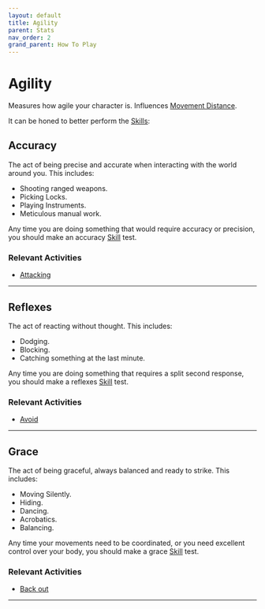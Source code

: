 ```yaml
---
layout: default
title: Agility
parent: Stats
nav_order: 2
grand_parent: How To Play
---
```

# Agility

Measures how agile your character is. Influences [Movement Distance](Stats#Movement%20Distance). 

It can be honed to better perform the [Skills](Skills):
## Accuracy
The act of being precise and accurate when interacting with the world around you. This includes:
* Shooting ranged weapons.
* Picking Locks.
* Playing Instruments.
* Meticulous manual work.

Any time you are doing something that would require accuracy or precision, you should make an accuracy [Skill](Skills) test.

### Relevant Activities
* [Attacking](Attacks)

---
## Reflexes
The act of reacting without thought. This includes:
* Dodging.
* Blocking.
* Catching something at the last minute.

Any time you are doing something that requires a split second response, you should make a reflexes [Skill](Skills) test.

### Relevant Activities
* [Avoid](Reacting-To-Attacks#Avoid)

---
## Grace
The act of being graceful, always balanced and ready to strike. This includes:
* Moving Silently.
* Hiding.
* Dancing.
* Acrobatics.
* Balancing.

Any time your movements need to be coordinated, or you need excellent control over your body, you should make a grace [Skill](Skills) test.

### Relevant Activities
* [Back out](Special-Combat-Actions#Back%20out)

---

